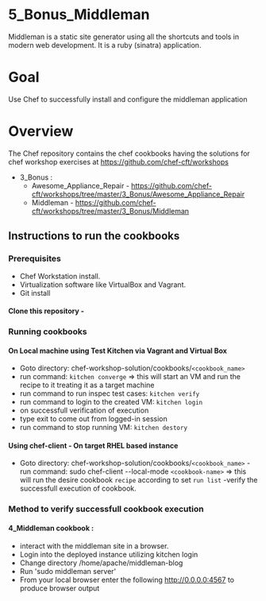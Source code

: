 # 5_Bonus_Middleman

Middleman is a static site generator using all the shortcuts and tools in modern web development. It is a ruby (sinatra) application.

# Goal
Use Chef to successfully install and configure the middleman application

# Overview

The Chef repository contains the chef cookbooks having the solutions for chef workshop exercises at https://github.com/chef-cft/workshops
- 3_Bonus : 
  - Awesome_Appliance_Repair - https://github.com/chef-cft/workshops/tree/master/3_Bonus/Awesome_Appliance_Repair
  - Middleman - https://github.com/chef-cft/workshops/tree/master/3_Bonus/Middleman

## Instructions to run the cookbooks
### Prerequisites
- Chef Workstation install.
- Virtualization software like VirtualBox and Vagrant.
- Git install

#### Clone this repository - 

### Running cookbooks
#### On Local machine using Test Kitchen via Vagrant and Virtual Box
- Goto directory: chef-workshop-solution/cookbooks/`<cookbook_name>`
- run command: `kitchen converge` => this will start an VM and run the recipe to it treating it as a target machine
- run command to run inspec test cases: `kitchen verify`
- run command to login to the created VM: `kitchen login`
- on successfull verification of execution
- type exit to come out from logged-in session
- run command to stop running VM: `kitchen destory`

#### Using chef-client - On target RHEL based instance
- Goto directory: chef-workshop-solution/cookbooks/`<cookbook_name>`
-run command: sudo chef-client --local-mode `<cookbook-name>` => this will run the desire cookbook `recipe` according to set `run list`
-verify the successfull execution of cookbook. 

### Method to verify successfull cookbook execution
#### 4_Middleman cookbook :
- interact with the middleman site in a browser.
- Login into the deployed instance utilizing kitchen login
- Change directory /home/apache/middleman-blog
- Run 'sudo middleman server'
- From your local browser enter the following
http://0.0.0.0:4567 to produce browser output

